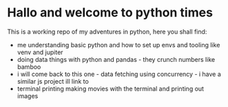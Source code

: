 # Hallo and welcome to python times 

This is a working repo of my adventures in python, here you shall find:
* me understanding basic python and how to set up envs and tooling like venv and jupiter 
* doing data things with python and pandas - they crunch numbers like bamboo 
* i will come back to this one - data fetching using concurrency - i have a similar js project ill link to
* terminal printing making movies with the terminal and printing out images
